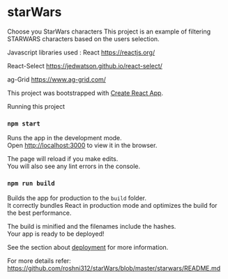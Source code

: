# starWars
Choose you StarWars characters 
This project is an example of filtering STARWARS characters based on the users selection.

Javascript libraries used : 
React https://reactjs.org/

React-Select https://jedwatson.github.io/react-select/

ag-Grid https://www.ag-grid.com/

This project was bootstrapped with [Create React App](https://github.com/facebookincubator/create-react-app).

Running this project

### `npm start`

Runs the app in the development mode.<br>
Open [http://localhost:3000](http://localhost:3000) to view it in the browser.

The page will reload if you make edits.<br>
You will also see any lint errors in the console.

### `npm run build`

Builds the app for production to the `build` folder.<br>
It correctly bundles React in production mode and optimizes the build for the best performance.

The build is minified and the filenames include the hashes.<br>
Your app is ready to be deployed!

See the section about [deployment](#deployment) for more information.

For more details refer: https://github.com/roshni312/starWars/blob/master/starwars/README.md
